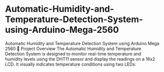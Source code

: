 # Automatic-Humidity-and-Temperature-Detection-System-using-Arduino-Mega-2560
Automatic Humidity and Temperature Detection System using Arduino Mega 2560
📖 Project Overview
The Automatic Humidity and Temperature Detection System is designed to monitor real-time temperature and humidity levels using the DHT11 sensor and display the readings on a 16x2 LCD. It visually indicates temperature conditions using two LEDs:

